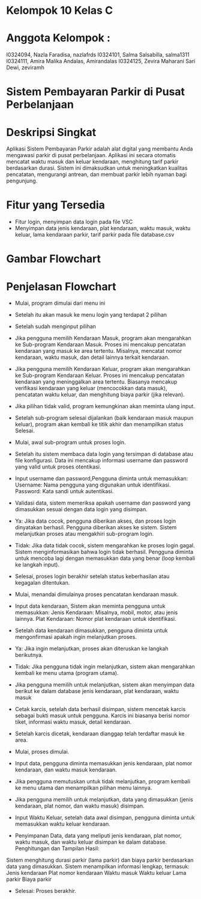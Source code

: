 # Kelompok 10 Kelas C
# Anggota Kelompok :
I0324094, Nazla Faradisa, nazlafrds
I0324101, Salma Salsabilla, salma1311
I0324111, Amira Malika Andalas, Amirandalas
I0324125, Zevira Maharani Sari Dewi, zeviramh

# Sistem Pembayaran Parkir di Pusat Perbelanjaan
# Deskripsi Singkat
Aplikasi Sistem Pembayaran Parkir adalah alat digital yang membantu Anda mengawasi parkir di pusat perbelanjaan. Aplikasi ini secara otomatis mencatat waktu masuk dan keluar kendaraan, menghitung tarif parkir berdasarkan durasi. Sistem ini dimaksudkan untuk meningkatkan kualitas pencatatan, mengurangi antrean, dan membuat parkir lebih nyaman bagi pengunjung.

# Fitur yang Tersedia
- Fitur login, menyimpan data login pada file VSC
- Menyimpan data jenis kendaraan, plat kendaraan, waktu masuk, waktu keluar, lama kendaraan parkir, tarif parkir pada file database.csv

# Gambar Flowchart




#  Penjelasan Flowchart
- Mulai, program dimulai dari menu ini
- Setelah itu akan masuk ke menu login yang terdapat 2 pilihan
- Setelah sudah menginput pilihan 
- Jika pengguna memilih Kendaraan Masuk, program akan mengarahkan ke Sub-program Kendaraan Masuk. Proses ini mencakup pencatatan kendaraan yang masuk ke area tertentu. Misalnya, mencatat nomor kendaraan, waktu masuk, dan detail lainnya terkait kendaraan.
- Jika pengguna memilih Kendaraan Keluar, program akan mengarahkan ke Sub-program Kendaraan Keluar. Proses ini mencakup pencatatan kendaraan yang meninggalkan area tertentu. Biasanya mencakup verifikasi kendaraan yang keluar (mencocokkan data masuk), pencatatan waktu keluar, dan menghitung biaya parkir (jika relevan).
- Jika pilihan tidak valid, program kemungkinan akan meminta ulang input.
- Setelah sub-program selesai dijalankan (baik kendaraan masuk maupun keluar), program akan kembali ke titik akhir dan menampilkan status Selesai.

- Mulai, awal sub-program untuk proses login.
- Setelah itu sistem membaca data login yang tersimpan di database atau file konfigurasi. Data ini mencakup informasi username dan password yang valid untuk proses otentikasi.
- Input username dan password,Pengguna diminta untuk memasukkan:
Username: Nama pengguna yang digunakan untuk identifikasi.
Password: Kata sandi untuk autentikasi.
- Validasi data, sistem memeriksa apakah username dan password yang dimasukkan sesuai dengan data login yang disimpan.
- Ya: Jika data cocok, pengguna diberikan akses, dan proses login dinyatakan berhasil. Pengguna diberikan akses ke sistem. Sistem melanjutkan proses atau mengakhiri sub-program login.
- Tidak: Jika data tidak cocok, sistem mengarahkan ke proses login gagal. Sistem menginformasikan bahwa login tidak berhasil. Pengguna diminta untuk mencoba lagi dengan memasukkan data yang benar (loop kembali ke langkah input).
- Selesai, proses login berakhir setelah status keberhasilan atau kegagalan ditentukan.

- Mulai, menandai dimulainya proses pencatatan kendaraan masuk.
- Input data kendaraan, Sistem akan meminta pengguna untuk memasukkan:
Jenis Kendaraan: Misalnya, mobil, motor, atau jenis lainnya.
Plat Kendaraan: Nomor plat kendaraan untuk identifikasi.
- Setelah data kendaraan dimasukkan, pengguna diminta untuk mengonfirmasi apakah ingin melanjutkan proses.
- Ya: Jika ingin melanjutkan, proses akan diteruskan ke langkah berikutnya.
- Tidak: Jika pengguna tidak ingin melanjutkan, sistem akan mengarahkan kembali ke menu utama (program utama).
- Jika pengguna memilih untuk melanjutkan, sistem akan menyimpan data berikut ke dalam database jenis kendaraan, plat kendaraan, waktu masuk
- Cetak karcis, setelah data berhasil disimpan, sistem mencetak karcis sebagai bukti masuk untuk pengguna. Karcis ini biasanya berisi nomor tiket, informasi waktu masuk, detail kendaraan.
- Setelah karcis dicetak, kendaraan dianggap telah terdaftar masuk ke area.

- Mulai, proses dimulai.
- Input data, pengguna diminta memasukkan jenis kendaraan, plat nomor kendaraan, dan waktu masuk kendaraan.
- Jika pengguna memutuskan untuk tidak melanjutkan, program kembali ke menu utama dan menampilkan pilihan menu lainnya.
- Jika pengguna memilih untuk melanjutkan, data yang dimasukkan (jenis kendaraan, plat nomor, dan waktu masuk) disimpan.
- Input Waktu Keluar, setelah data awal disimpan, pengguna diminta untuk memasukkan waktu keluar kendaraan.
- Penyimpanan Data, data yang meliputi jenis kendaraan, plat nomor, waktu masuk, dan waktu keluar disimpan ke dalam database.
Penghitungan dan Tampilan Hasil:

Sistem menghitung durasi parkir (lama parkir) dan biaya parkir berdasarkan data yang dimasukkan. Sistem menampilkan informasi lengkap, termasuk:
Jenis kendaraan
Plat nomor kendaraan
Waktu masuk
Waktu keluar
Lama parkir
Biaya parkir
- Selesai: Proses berakhir.